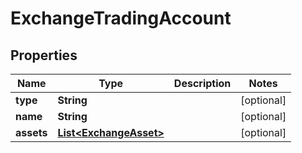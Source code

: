 

# ExchangeTradingAccount


## Properties

| Name | Type | Description | Notes |
|------------ | ------------- | ------------- | -------------|
|**type** | **String** |  |  [optional] |
|**name** | **String** |  |  [optional] |
|**assets** | [**List&lt;ExchangeAsset&gt;**](ExchangeAsset.md) |  |  [optional] |



